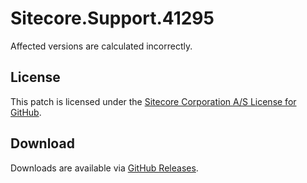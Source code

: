# Sitecore.Support.41295
Affected versions are calculated incorrectly.

## License  
This patch is licensed under the [Sitecore Corporation A/S License for GitHub](https://github.com/sitecoresupport/Sitecore.Support.41295/blob/master/LICENSE).  

## Download  
Downloads are available via [GitHub Releases](https://github.com/sitecoresupport/Sitecore.Support.41295/releases).  
